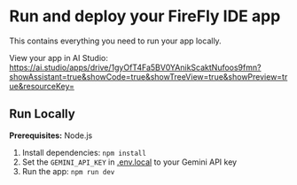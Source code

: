 # Run and deploy your FireFly IDE app

This contains everything you need to run your app locally.

View your app in AI Studio: https://ai.studio/apps/drive/1gyOfT4Fa5BV0YAnikScaktNufoos9fmn?showAssistant=true&showCode=true&showTreeView=true&showPreview=true&resourceKey=

## Run Locally

**Prerequisites:**  Node.js


1. Install dependencies:
   `npm install`
2. Set the `GEMINI_API_KEY` in [.env.local](.env.local) to your Gemini API key
3. Run the app:
   `npm run dev`
